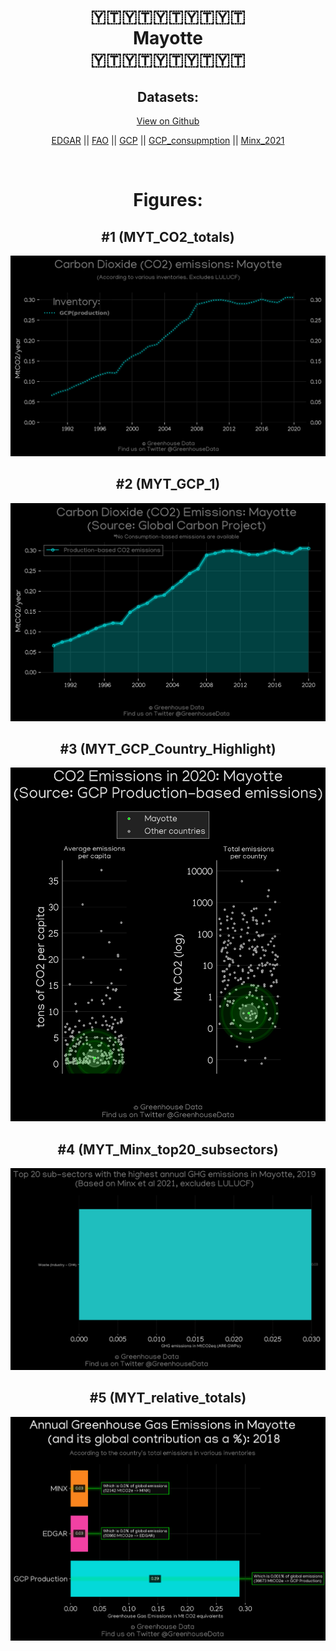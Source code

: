 
<center>
<h1 align="center">
🇾🇹🇾🇹🇾🇹🇾🇹🇾🇹
<br>
Mayotte
<br>
🇾🇹🇾🇹🇾🇹🇾🇹🇾🇹
</h1>
<h2>Datasets:</h2>
<p><a href="https://github.com/dquintani/GreenhouseData/tree/master/country_data/MYT_Mayotte/data">View on Github</a>
<br></p><p><a href="data/MYT_EDGAR.csv">EDGAR</a> || <a href="data/MYT_FAO.csv">FAO</a> || <a href="data/MYT_GCP.csv">GCP</a> || <a href="data/MYT_GCP_consupmption.csv">GCP_consupmption</a> || <a href="data/MYT_Minx_2021.csv">Minx_2021</a></p><p><br></p>
<h1>Figures:</h1><h2>#1 (MYT_CO2_totals)</h2>
<p><img alt="" src="figures/MYT_CO2_totals.png" /></p><h2>#2 (MYT_GCP_1)</h2>
<p><img alt="" src="figures/MYT_GCP_1.png" /></p><h2>#3 (MYT_GCP_Country_Highlight)</h2>
<p><img alt="" src="figures/MYT_GCP_Country_Highlight.png" /></p><h2>#4 (MYT_Minx_top20_subsectors)</h2>
<p><img alt="" src="figures/MYT_Minx_top20_subsectors.png" /></p><h2>#5 (MYT_relative_totals)</h2>
<p><img alt="" src="figures/MYT_relative_totals.png" /></p>